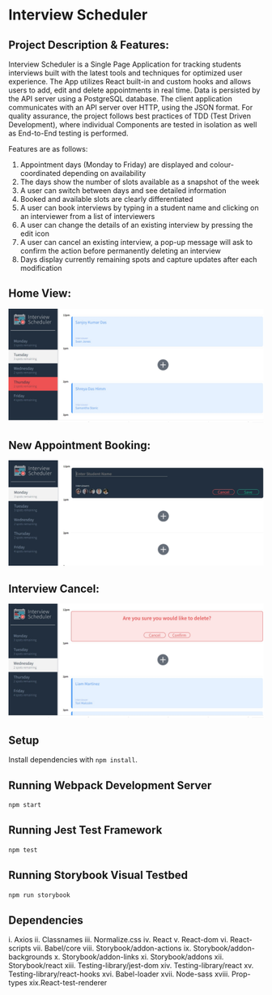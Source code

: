 # Interview Scheduler

## Project Description & Features:

Interview Scheduler is a Single Page Application for tracking students interviews built with the latest tools and techniques for optimized user experience. The App utilizes React built-in and custom hooks and allows users to add, edit and delete appointments in real time. Data is persisted by the API server using a PostgreSQL database. The client application communicates with an API server over HTTP, using the JSON format. For quality assurance, the project follows best practices of TDD (Test Driven Development), where individual Components are tested in isolation as well as End-to-End testing is performed.

Features are as follows:

1. Appointment days (Monday to Friday) are displayed and colour-coordinated depending on availability
2. The days show the number of slots available as a snapshot of the week
3. A user can switch between days and see detailed information
4. Booked and available slots are clearly differentiated
5. A user can book interviews by typing in a student name and clicking on an interviewer from a list of interviewers
6. A user can change the details of an existing interview by pressing the edit icon
7. A user can cancel an existing interview, a pop-up message will ask to confirm the action before permanently deleting an interview
8. Days display currently remaining spots and capture updates after each modification

## Home View:

![Home View](./public/images/11.jpg)

## New Appointment Booking:

![New Appointment Booking](./public/images/22.jpg)

## Interview Cancel:

![Interview Cancel](./public/images/33.jpg)







## Setup

Install dependencies with `npm install`.

## Running Webpack Development Server

```sh
npm start
```

## Running Jest Test Framework

```sh
npm test
```

## Running Storybook Visual Testbed

```sh
npm run storybook
```


## Dependencies

i. Axios
ii. Classnames
iii. Normalize.css
iv. React
v. React-dom
vi. React-scripts
vii. Babel/core
viii. Storybook/addon-actions
ix. Storybook/addon-backgrounds
x. Storybook/addon-links
xi. Storybook/addons
xii. Storybook/react
xiii. Testing-library/jest-dom
xiv. Testing-library/react
xv. Testing-library/react-hooks
xvi. Babel-loader
xvii. Node-sass
xviii. Prop-types
xix.React-test-renderer